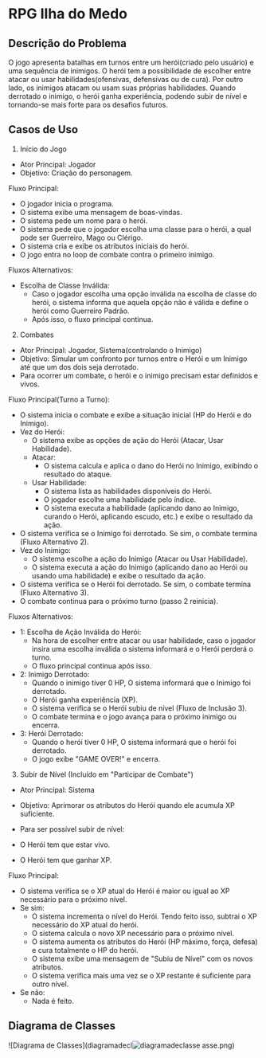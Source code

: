 # RPG Ilha do Medo

## Descrição do Problema
O jogo apresenta batalhas em turnos entre um herói(criado pelo usuário) e uma sequência de inimigos. O herói tem a possibilidade de escolher entre atacar ou usar habilidades(ofensivas, defensivas ou de cura). Por outro lado, os inimigos atacam ou usam suas próprias habilidades. Quando derrotado o inimigo, o herói ganha experiência, podendo subir de nível e tornando-se mais forte para os desafios futuros.

## Casos de Uso
1. Início do Jogo
 - Ator Principal: Jogador
 - Objetivo: Criação do personagem.

Fluxo Principal:

 - O jogador inicia o programa.
 - O sistema exibe uma mensagem de boas-vindas.
 - O sistema pede um nome para o herói.
 - O sistema pede que o jogador escolha uma classe para o herói, a qual pode ser Guerreiro, Mago ou Clérigo.
 - O sistema cria e exibe os atributos iniciais do herói.
 - O jogo entra no loop de combate contra o primeiro inimigo.

Fluxos Alternativos:

 - Escolha de Classe Inválida:
    - Caso o jogador escolha uma opção inválida na escolha de classe do herói, o sistema informa que aquela opção não é válida e define o herói como Guerreiro Padrão.
    - Após isso, o fluxo principal continua.
   
2. Combates
 - Ator Principal: Jogador, Sistema(controlando o Inimigo)
 - Objetivo: Simular um confronto por turnos entre o Herói e um Inimigo até que um dos dois seja derrotado.
 - Para ocorrer um combate, o herói e o inimigo precisam estar definidos e vivos.
    
Fluxo Principal(Turno a Turno):
 - O sistema inicia o combate e exibe a situação inicial (HP do Herói e do Inimigo).
 - Vez do Herói:
    - O sistema exibe as opções de ação do Herói (Atacar, Usar Habilidade).
    - Atacar:
      - O sistema calcula e aplica o dano do Herói no Inimigo, exibindo o resultado do ataque.
    - Usar Habilidade:
      - O sistema lista as habilidades disponíveis do Herói.
      - O jogador escolhe uma habilidade pelo índice.
      - O sistema executa a habilidade (aplicando dano ao Inimigo, curando o Herói, aplicando escudo, etc.) e exibe o resultado da ação.
 - O sistema verifica se o Inimigo foi derrotado. Se sim, o combate termina (Fluxo Alternativo 2).
 - Vez do Inimigo:
    - O sistema escolhe a ação do Inimigo (Atacar ou Usar Habilidade).
    - O sistema executa a ação do Inimigo (aplicando dano ao Herói ou usando uma habilidade) e exibe o resultado da ação.
 - O sistema verifica se o Herói foi derrotado. Se sim, o combate termina (Fluxo Alternativo 3).
 - O combate continua para o próximo turno (passo 2 reinicia).

Fluxos Alternativos:

 - 1: Escolha de Ação Inválida do Herói:
   - Na hora de escolher entre atacar ou usar habilidade, caso o jogador insira uma escolha inválida o sistema informará e o Herói perderá o turno.
   - O fluxo principal continua após isso.
 - 2: Inimigo Derrotado:
   - Quando o inimigo tiver 0 HP, O sistema informará que o Inimigo foi derrotado.
   - O Herói ganha experiência (XP).
   - O sistema verifica se o Herói subiu de nível (Fluxo de Inclusão 3).
   - O combate termina e o jogo avança para o próximo inimigo ou encerra.
 - 3: Herói Derrotado:
   - Quando o herói tiver 0 HP, O sistema informará que o herói foi derrotado.
   - O jogo exibe "GAME OVER!" e encerra.
  
3. Subir de Nível (Incluído em "Participar de Combate")
 - Ator Principal: Sistema
 - Objetivo: Aprimorar os atributos do Herói quando ele acumula XP suficiente.

 - Para ser possível subir de nível:
  - O Herói tem que estar vivo.
  - O Herói tem que ganhar XP.

Fluxo Principal:

 - O sistema verifica se o XP atual do Herói é maior ou igual ao XP necessário para o próximo nível.
 - Se sim:
   - O sistema incrementa o nível do Herói. Tendo feito isso, subtrai o XP necessário do XP atual do herói.
   - O sistema calcula o novo XP necessário para o próximo nível.
   - O sistema aumenta os atributos do Herói (HP máximo, força, defesa) e cura totalmente o HP do herói.
   - O sistema exibe uma mensagem de "Subiu de Nível" com os novos atributos.
   - O sistema verifica mais uma vez se o XP restante é suficiente para outro nível.
 - Se não:
   - Nada é feito.

## Diagrama de Classes  
![Diagrama de Classes](diagramadecl![diagramadeclasse](https://github.com/user-attachments/assets/5dc5c34f-6a61-4af1-b79e-0d4504ef5750)
asse.png)
